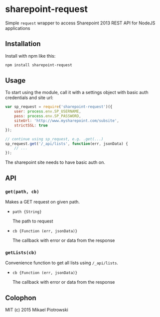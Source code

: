 # sharepoint-request

Simple `request` wrapper to access Sharepoint 2013 REST API for NodeJS applications

## Installation

Install with npm like this:

```sh
npm install sharepoint-request
```

## Usage

To start using the module, call it with a settings object with basic auth credentials and site url:

```javascript
var sp_request = require('sharepoint-request')({
    user: process.env.SP_USERNAME,
    pass: process.env.SP_PASSWORD,
    siteUrl: 'http://www.mysharepoint.com/subsite',
    strictSSL: true
});

// continue using sp_request, e.g. .get(...)
sp_request.get('/_api/lists', function(err, jsonData) {
    // ...
});
```

The sharepoint site needs to have basic auth on.

## API

### `get(path, cb)`

Makes a GET request on given path.

* `path {String}` 
    
  The path to request

* `cb {Function (err, jsonData)}` 
  
  The callback with error or data from the response

### `getLists(cb)`

Convenience function to get all lists using `/_api/lists`.

* `cb {Function (err, jsonData)}` 
  
  The callback with error or data from the response

## Colophon

MIT (c) 2015 Mikael Piotrowski